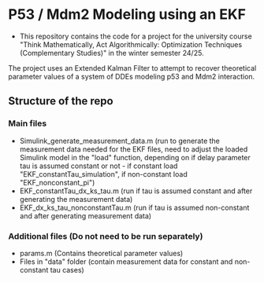 # P53 / Mdm2 Modeling using an EKF

- This repository contains the code for a project for the university course "Think Mathematically, Act Algorithmically: Optimization Techniques (Complementary Studies)" in the winter semester 24/25.

The project uses an Extended Kalman Filter to attempt to recover theoretical parameter values of a system of DDEs modeling p53 and Mdm2 interaction.

## Structure of the repo 
### Main files 
- Simulink_generate_measurement_data.m (run to generate the measurement data needed for the EKF files, need to adjust the loaded Simulink model in the "load" function, depending on if delay parameter tau is assumed constant or not - if constant load "EKF_constantTau_simulation", if non-constant load "EKF_nonconstant_pi")
- EKF_constantTau_dx_ks_tau.m (run if tau is assumed constant and after generating the measurement data)
- EKF_dx_ks_tau_nonconstantTau.m (run if tau is assumed non-constant and after generating measurement data)

### Additional files (**Do not need to be run separately**)
- params.m (Contains theoretical parameter values)
- Files in "data" folder (contain measurement data for constant and non-constant tau cases)
